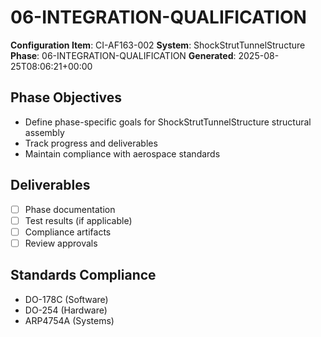 # 06-INTEGRATION-QUALIFICATION

**Configuration Item**: CI-AF163-002
**System**: ShockStrutTunnelStructure
**Phase**: 06-INTEGRATION-QUALIFICATION
**Generated**: 2025-08-25T08:06:21+00:00

## Phase Objectives
- Define phase-specific goals for ShockStrutTunnelStructure structural assembly
- Track progress and deliverables
- Maintain compliance with aerospace standards

## Deliverables
- [ ] Phase documentation
- [ ] Test results (if applicable)
- [ ] Compliance artifacts
- [ ] Review approvals

## Standards Compliance
- DO-178C (Software)
- DO-254 (Hardware)
- ARP4754A (Systems)

